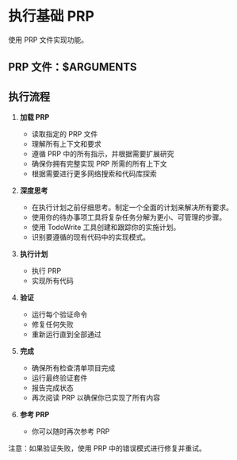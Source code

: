 # 执行基础 PRP

使用 PRP 文件实现功能。

## PRP 文件：$ARGUMENTS

## 执行流程

1. **加载 PRP**
   - 读取指定的 PRP 文件
   - 理解所有上下文和要求
   - 遵循 PRP 中的所有指示，并根据需要扩展研究
   - 确保你拥有完整实现 PRP 所需的所有上下文
   - 根据需要进行更多网络搜索和代码库探索

2. **深度思考**
   - 在执行计划之前仔细思考。制定一个全面的计划来解决所有要求。
   - 使用你的待办事项工具将复杂任务分解为更小、可管理的步骤。
   - 使用 TodoWrite 工具创建和跟踪你的实施计划。
   - 识别要遵循的现有代码中的实现模式。

3. **执行计划**
   - 执行 PRP
   - 实现所有代码

4. **验证**
   - 运行每个验证命令
   - 修复任何失败
   - 重新运行直到全部通过

5. **完成**
   - 确保所有检查清单项目完成
   - 运行最终验证套件
   - 报告完成状态
   - 再次阅读 PRP 以确保你已实现了所有内容

6. **参考 PRP**
   - 你可以随时再次参考 PRP

注意：如果验证失败，使用 PRP 中的错误模式进行修复并重试。